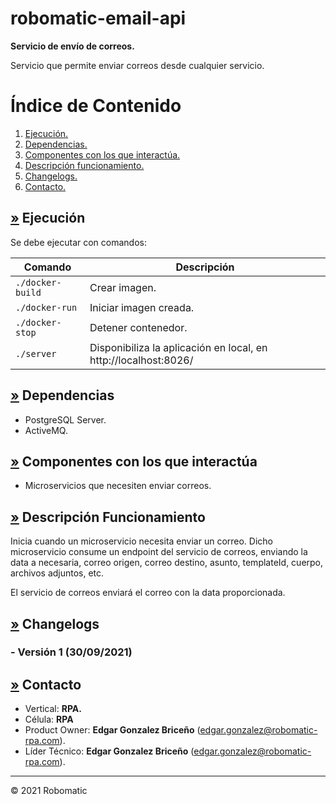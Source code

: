[up]: #up "Ir arriba"
# robomatic-email-api <div id="up"/>
**Servicio de envío de correos.**

Servicio que permite enviar correos desde cualquier servicio.


# Índice de Contenido

1. [Ejecución.](#ejecucion)
2. [Dependencias.](#dependencias)
3. [Componentes con los que interactúa.](#componentes)
4. [Descripción funcionamiento.](#descripcion)
5. [Changelogs.](#changelogs)
6. [Contacto.](#contacto)


##  [»][up] Ejecución <div id="ejecucion"/>

Se debe ejecutar con comandos:

| Comando           | Descripción |
| ---------------- | ------------ |
| `./docker-build` | Crear imagen. |
| `./docker-run`   | Iniciar imagen creada. |
| `./docker-stop`  | Detener contenedor. |
| `./server`       | Disponibiliza la aplicación en local, en http://localhost:8026/ |


##  [»][up] Dependencias <div id="dependencias"/>

- PostgreSQL Server.
- ActiveMQ.


##  [»][up] Componentes con los que interactúa <div id="componentes"/>

- Microservicios que necesiten enviar correos.

##  [»][up] Descripción Funcionamiento <div id="descripcion"/>

Inicia cuando un microservicio necesita enviar un correo. 
Dicho microservicio consume un endpoint del servicio de correos, 
enviando la data a necesaria, correo origen, correo destino, 
asunto, templateId, cuerpo, archivos adjuntos, etc.

El servicio de correos enviará el correo
con la data proporcionada.


##  [»][up] Changelogs <div id="changelogs"/>
### - Versión 1 (30/09/2021)


##  [»][up] Contacto <div id="contacto"/>

* Vertical: **RPA.**
* Célula: **RPA**
* Product Owner: **Edgar Gonzalez Briceño** ([edgar.gonzalez@robomatic-rpa.com](mailto:edgar.gonzalez@robomatic-rpa.com)).
* Líder Técnico: **Edgar Gonzalez Briceño** ([edgar.gonzalez@robomatic-rpa.com](mailto:edgar.gonzalez@robomatic-rpa.com)).


---
© 2021 Robomatic
